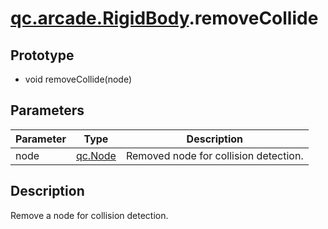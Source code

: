 # [qc.arcade.RigidBody](../RigidBody.md).removeCollide

## Prototype
* void removeCollide(node)

## Parameters
| Parameter | Type | Description |
| ------------- | ------------- | -------------|
| node | [qc.Node](../../gameobject/CNode.md) | Removed node for collision detection. |

## Description
Remove a node for collision detection. 

